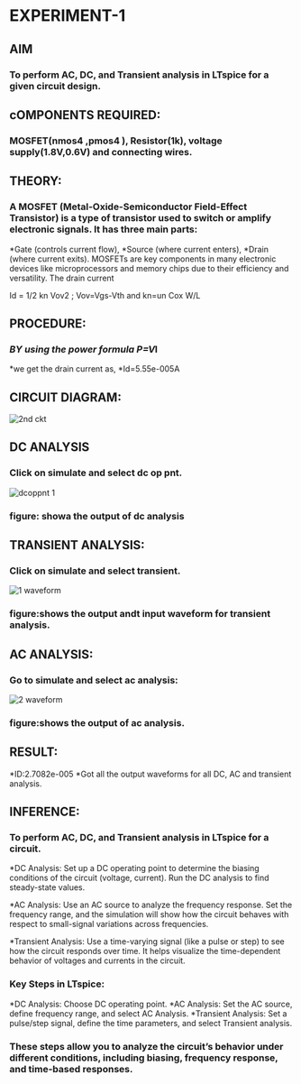 # EXPERIMENT-1

## AIM
### To perform AC, DC, and Transient analysis in LTspice for a given circuit design.
## cOMPONENTS REQUIRED:
### MOSFET(nmos4 ,pmos4 ), Resistor(1k), voltage supply(1.8V,0.6V) and connecting wires.
## THEORY:
### A MOSFET (Metal-Oxide-Semiconductor Field-Effect Transistor) is a type of transistor used to switch or amplify electronic signals. It has three main parts:
*Gate (controls current flow),
*Source (where current enters),
*Drain (where current exits).
MOSFETs are key components in many electronic devices like microprocessors and memory chips due to their efficiency and versatility.
The drain current

Id = 1/2 kn Vov2 ; Vov=Vgs-Vth and kn=un Cox W/L
## PROCEDURE:
### *BY using the power formula P=V*I 
*we get the drain current as,
*Id=5.55e-005A
## CIRCUIT DIAGRAM:
![2nd ckt](https://github.com/user-attachments/assets/3d01c50d-27c5-4c51-a557-fda3f264ad7d)
## DC ANALYSIS
### Click on simulate and select dc op pnt.
![dcoppnt 1](https://github.com/user-attachments/assets/b61e8a22-3fc6-4117-883b-609504347910)
### figure: showa the output of dc analysis
## TRANSIENT ANALYSIS:
### Click on simulate and select transient.
![1 waveform](https://github.com/user-attachments/assets/3efbf6de-bcfd-4465-9c0d-7259e989fdc0)
### figure:shows the output andt input waveform for transient analysis.
## AC ANALYSIS:
### Go to simulate and select ac analysis:
![2 waveform](https://github.com/user-attachments/assets/eaeb7c03-b942-4f4c-971b-2f20102bf226)
### figure:shows the output of ac analysis.
## RESULT:
*ID:2.7082e-005
*Got all the output waveforms for all DC, AC and transient analysis.
## INFERENCE:
### To perform AC, DC, and Transient analysis in LTspice for a circuit.
*DC Analysis: Set up a DC operating point to determine the biasing conditions of the circuit (voltage, current). Run the DC analysis to find steady-state values.

*AC Analysis: Use an AC source to analyze the frequency response. Set the frequency range, and the simulation will show how the circuit behaves with respect to small-signal variations across frequencies.

*Transient Analysis: Use a time-varying signal (like a pulse or step) to see how the circuit responds over time. It helps visualize the time-dependent behavior of voltages and currents in the circuit.
### Key Steps in LTspice:
*DC Analysis: Choose DC operating point.
*AC Analysis: Set the AC source, define frequency range, and select AC Analysis.
*Transient Analysis: Set a pulse/step signal, define the time parameters, and select Transient analysis.
### These steps allow you to analyze the circuit’s behavior under different conditions, including biasing, frequency response, and time-based responses.


